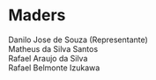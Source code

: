 # Maders

Danilo Jose de Souza (Representante) <br />
Matheus da Silva Santos <br />
Rafael Araujo da Silva <br />
Rafael Belmonte Izukawa <br />
